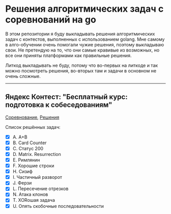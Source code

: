 # Решения алгоритмических задач с соревнований на go

В этом репозитории я буду выкладывать решения алгоритмических задач с контестов, выполненных с использованием golang. Мне самому в алго-обучении очень помогали чужие решения, поэтому выкладываю свои. Не претендую на то, что они самые кравивые из возможных, но все они приняты платформами как правильные решения.

Литкод выкладывать не буду, потому что во-первых на литкоде и так можно посмотреть решения, во-вторых там и задачи в основном не очень сложные.

---

## Яндекс Контест: "Бесплатный курс: подготовка к собеседованиям"

[Соревнование](https://contest.yandex.ru/contest/36783/enter/), [Решения](https://github.com/SavchenkoIM/algo-training-go/yandex-free-algo-course)

Список решённых задач:

- [x] A. A+B
- [x] B. Card Counter
- [x] C. Статус 200
- [x] D. Matrix. Resurrection
- [x] E. Римлянин
- [x] F. Хорошие строки
- [x] H. Сизиф
- [x] I. Частичный разворот
- [x] J. Ферзи
- [x] L. Пересечение отрезков
- [x] N. Атака клонов
- [x] T. XORошая задача
- [x] U. Опять скобочные последовательности